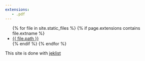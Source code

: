 ```yaml
---
extensions:
   - .pdf
---
```


<ul>
{% for file in site.static_files %}
    {% if page.extensions contains file.extname %}
        <li><a href="{{ site.github.baseurl }}{{ file.path }}">{{ file.path }}</a></li>
    {% endif %}
{% endfor %}
</ul>

This site is done with [jeklist](https://github.com/fgallaire/jeklist)
